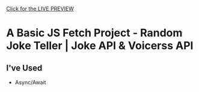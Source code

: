 [Click for the LIVE PREVIEW](https://cetinsangu.github.io/randomjoke/)

# A Basic JS Fetch Project - Random Joke Teller | Joke API & Voicerss API

## I've Used

- Async/Await
